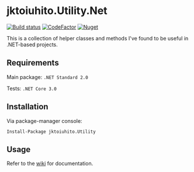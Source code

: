 # jktoiuhito.Utility.Net
[![Build status](https://ci.appveyor.com/api/projects/status/7cg11bch374b866h?svg=true)](https://ci.appveyor.com/project/jktoiuhito/utility)
[![CodeFactor](https://www.codefactor.io/repository/github/jktoiuhito/utility/badge)](https://www.codefactor.io/repository/github/jktoiuhito/utility)
[![Nuget](https://img.shields.io/nuget/v/jktoiuhito.Utility)](https://www.nuget.org/packages/jktoiuhito.Utility/)

This is a collection of helper classes and methods I've found to be useful in .NET-based projects.

## Requirements

Main package: `.NET Standard 2.0`

Tests: `.NET Core 3.0`

## Installation

Via package-manager console:

`Install-Package jktoiuhito.Utility`

## Usage

Refer to the [wiki](https://github.com/jktoiuhito/Utility/wiki) for documentation.
